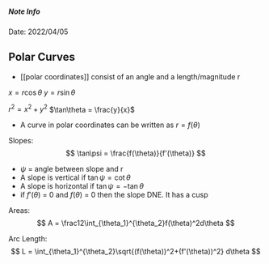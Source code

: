 ##### Note Info
Date: 2022/04/05

## Polar Curves
- [[polar coordinates]] consist of an angle and a length/magnitude r

$x = r\cos\theta$
$y = r\sin\theta$

$r^2 = x^2 + y^2$
$\tan\theta = \frac{y}{x}$

- A curve in polar coordinates can be written as $r = f(\theta)$

Slopes:
$$ \tan\psi = \frac{f(\theta)}{f'(\theta)} $$
- $\psi$ = angle between slope and r
- A slope is vertical if $\tan\psi = \cot\theta$
- A slope is horizontal if $\tan\psi = -\tan\theta$
- if $f'(\theta)$ = 0 and $f(\theta)$ = 0 then the slope DNE. It has a cusp

Areas:
$$ A = \frac12\int_{\theta_1}^{\theta_2}f(\theta)^2d\theta $$

Arc Length:
$$ L = \int_{\theta_1}^{\theta_2}\sqrt{(f(\theta))^2+(f'(\theta))^2} d\theta $$
